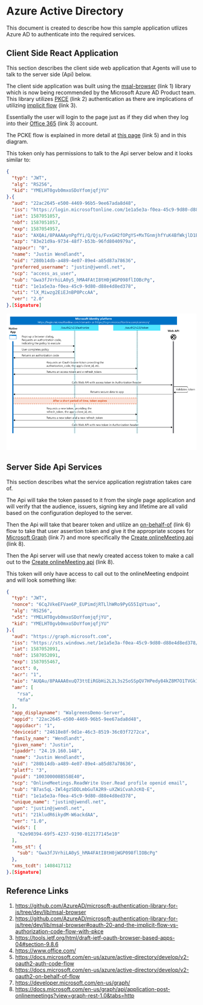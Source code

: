 # Azure Active Directory

This document is created to describe how this sample application utlizes Azure AD to authenticate into the required services.

## Client Side React Application

This section describes the client side web application that Agents will use to talk to the server side (Api) below.

The client side application was built using the [msal-browser](https://github.com/AzureAD/microsoft-authentication-library-for-js/tree/dev/lib/msal-browser) (link 1) library which is now being recommended by the Microsoft Azure AD Product team. This library utilizes [PKCE](https://github.com/AzureAD/microsoft-authentication-library-for-js/tree/dev/lib/msal-browser#oauth-20-and-the-implicit-flow-vs-authorization-code-flow-with-pkce) (link 2) authentication as there are implications of utilizing [implicit flow](https://tools.ietf.org/html/draft-ietf-oauth-browser-based-apps-04#section-9.8.6) (link 3).

Essentially the user will login to the page just as if they did when they log into their [Office 365](https://www.office.com/) (link 3) account.

The PCKE flow is explained in more detail at [this page](https://docs.microsoft.com/en-us/azure/active-directory/develop/v2-oauth2-auth-code-flow) (link 5) and in this diagram.

This token only has permissions to talk to the Api server below and it looks similar to:

```json
{
  "typ": "JWT",
  "alg": "RS256",
  "kid": "YMELHT0gvb0mxoSDoYfomjqfjYU"
}.{
  "aud": "22ac2645-e500-4469-96b5-9ee67ada8d48",
  "iss": "https://login.microsoftonline.com/1e1a5e3a-f0ea-45c9-9d80-d88e4d8ed378/v2.0",
  "iat": 1587051057,
  "nbf": 1587051057,
  "exp": 1587054957,
  "aio": "AXQAi/8PAAAAynPgfYi/Q/Qjs/FvxGH2fOPgYS+MxTGnmjhfYuK4BfWkjlD1BfmsAR+kIcfuDkUgTofAzte8tTFWHBhOmlpVDTV4fnbRgMTydPwkshP/9wWQwEk6TNWPN8UaASd3+dO+XxyBB8f7qYiUSjofJ5LP6w==",
  "azp": "83e21d9a-9734-48f7-b53b-96fd8040979a",
  "azpacr": "0",
  "name": "Justin Wendlandt",
  "oid": "280b14db-a489-4e07-89e4-a85d87a78636",
  "preferred_username": "justin@jwendl.net",
  "scp": "access_as_user",
  "sub": "Gwa3fJVrhiLA0yS_hMA4FAtI8tH0jWGP098flIOBcPg",
  "tid": "1e1a5e3a-f0ea-45c9-9d80-d88e4d8ed378",
  "uti": "lX_Miwzg2EiEJnBP0PccAA",
  "ver": "2.0"
}.[Signature]
```

![pkce-flow](../images/pkce-flow.png)

## Server Side Api Services

This section describes what the service application registration takes care of.

The Api will take the token passed to it from the single page application and will verify that the audience, issuers, signing key and lifetime are all valid based on the configuration deployed to the server.

Then the Api will take that bearer token and utilize an [on-behalf-of](https://docs.microsoft.com/en-us/azure/active-directory/develop/v2-oauth2-on-behalf-of-flow) (link 6) flow to take that user assertion token and give it the appropriate scopes for [Microsoft Graph](https://developer.microsoft.com/en-us/graph/) (link 7) and more specifically the [Create onlineMeeting api](https://docs.microsoft.com/en-us/graph/api/application-post-onlinemeetings?view=graph-rest-1.0&tabs=http) (link 8).

Then the Api server will use that newly created access token to make a call out to the [Create onlineMeeting api](https://docs.microsoft.com/en-us/graph/api/application-post-onlinemeetings?view=graph-rest-1.0&tabs=http) (link 8).

This token will only have access to call out to the onlineMeeting endpoint and will look something like:

``` json
{
  "typ": "JWT",
  "nonce": "6CqJVkeEFVae6P_EUPimdjRTLlhWRo9PyG55IqVtuao",
  "alg": "RS256",
  "x5t": "YMELHT0gvb0mxoSDoYfomjqfjYU",
  "kid": "YMELHT0gvb0mxoSDoYfomjqfjYU"
}.{
  "aud": "https://graph.microsoft.com",
  "iss": "https://sts.windows.net/1e1a5e3a-f0ea-45c9-9d80-d88e4d8ed378/",
  "iat": 1587052091,
  "nbf": 1587052091,
  "exp": 1587055467,
  "acct": 0,
  "acr": "1",
  "aio": "AUQAu/8PAAAA0xuQ73ttEiRGbHi2L2L3s2SoSSpQV7HPedy84kZ8M7O1TVGk1ywSsykzoDBWOOEQdjrpPNyDfrLaZjPgBREPnQ==",
  "amr": [
    "rsa",
    "mfa"
  ],
  "app_displayname": "WalgreensDemo-Server",
  "appid": "22ac2645-e500-4469-96b5-9ee67ada8d48",
  "appidacr": "1",
  "deviceid": "24618e8f-9d1e-46c3-8519-36c03f7272ca",
  "family_name": "Wendlandt",
  "given_name": "Justin",
  "ipaddr": "24.19.160.148",
  "name": "Justin Wendlandt",
  "oid": "280b14db-a489-4e07-89e4-a85d87a78636",
  "platf": "3",
  "puid": "100300008B558E40",
  "scp": "OnlineMeetings.ReadWrite User.Read profile openid email",
  "sub": "B7as5qL-IWl4gzSDDLmbGuTA2R9-uXZWiCvahJcKQ-E",
  "tid": "1e1a5e3a-f0ea-45c9-9d80-d88e4d8ed378",
  "unique_name": "justin@jwendl.net",
  "upn": "justin@jwendl.net",
  "uti": "21kludR6ikydM-W6ackdAA",
  "ver": "1.0",
  "wids": [
    "62e90394-69f5-4237-9190-012177145e10"
  ],
  "xms_st": {
    "sub": "Gwa3fJVrhiLA0yS_hMA4FAtI8tH0jWGP098flIOBcPg"
  },
  "xms_tcdt": 1408417112
}.[Signature]
```
## Reference Links

1. <https://github.com/AzureAD/microsoft-authentication-library-for-js/tree/dev/lib/msal-browser>
1. <https://github.com/AzureAD/microsoft-authentication-library-for-js/tree/dev/lib/msal-browser#oauth-20-and-the-implicit-flow-vs-authorization-code-flow-with-pkce>
1. <https://tools.ietf.org/html/draft-ietf-oauth-browser-based-apps-04#section-9.8.6>
1. <https://www.office.com/>
1. <https://docs.microsoft.com/en-us/azure/active-directory/develop/v2-oauth2-auth-code-flow>
1. <https://docs.microsoft.com/en-us/azure/active-directory/develop/v2-oauth2-on-behalf-of-flow>
1. <https://developer.microsoft.com/en-us/graph/>
1. <https://docs.microsoft.com/en-us/graph/api/application-post-onlinemeetings?view=graph-rest-1.0&tabs=http>